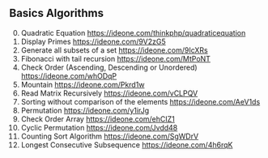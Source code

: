 Basics Algorithms
------------------
0. Quadratic Equation https://ideone.com/thinkphp/quadraticequation
1. Display Primes https://ideone.com/9V2zG5
2. Generate all subsets of a set https://ideone.com/9IcXRs
3. Fibonacci with tail recursion https://ideone.com/MtPoNT
4. Check Order (Ascending, Descending or Unordered) https://ideone.com/whODqP
5. Mountain https://ideone.com/Pkrd1w
6. Read Matrix Recursively https://ideone.com/vCLPQV
7. Sorting without comparison of the elements https://ideone.com/AeV1ds
8. Permutation https://ideone.com/y1irJg
9. Check Order Array https://ideone.com/ehCIZ1
10. Cyclic Permutation https://ideone.com/Jvdd48
11. Counting Sort Algorithm https://ideone.com/SgWDrV
12. Longest Consecutive Subsequence https://ideone.com/4h6rqK
